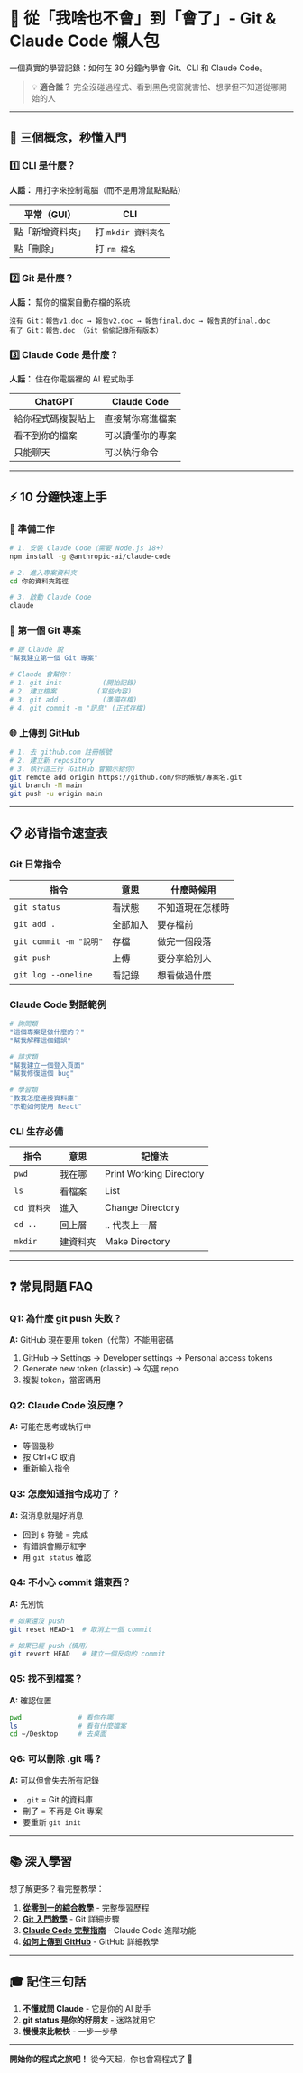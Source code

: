 # 🚀 從「我啥也不會」到「會了」- Git & Claude Code 懶人包

一個真實的學習記錄：如何在 30 分鐘內學會 Git、CLI 和 Claude Code。

> 💡 **適合誰？** 完全沒碰過程式、看到黑色視窗就害怕、想學但不知道從哪開始的人

---

## 📖 三個概念，秒懂入門

### 1️⃣ CLI 是什麼？
**人話：** 用打字來控制電腦（而不是用滑鼠點點點）

| 平常（GUI） | CLI |
|------------|-----|
| 點「新增資料夾」 | 打 `mkdir 資料夾名` |
| 點「刪除」 | 打 `rm 檔名` |

### 2️⃣ Git 是什麼？
**人話：** 幫你的檔案自動存檔的系統

```
沒有 Git：報告v1.doc → 報告v2.doc → 報告final.doc → 報告真的final.doc
有了 Git：報告.doc （Git 偷偷記錄所有版本）
```

### 3️⃣ Claude Code 是什麼？
**人話：** 住在你電腦裡的 AI 程式助手

| ChatGPT | Claude Code |
|---------|-------------|
| 給你程式碼複製貼上 | 直接幫你寫進檔案 |
| 看不到你的檔案 | 可以讀懂你的專案 |
| 只能聊天 | 可以執行命令 |

---

## ⚡ 10 分鐘快速上手

### 🔧 準備工作
```bash
# 1. 安裝 Claude Code（需要 Node.js 18+）
npm install -g @anthropic-ai/claude-code

# 2. 進入專案資料夾
cd 你的資料夾路徑

# 3. 啟動 Claude Code
claude
```

### 🎯 第一個 Git 專案
```bash
# 跟 Claude 說
"幫我建立第一個 Git 專案"

# Claude 會幫你：
# 1. git init          (開始記錄)
# 2. 建立檔案          (寫些內容)  
# 3. git add .         (準備存檔)
# 4. git commit -m "訊息" (正式存檔)
```

### 🌐 上傳到 GitHub
```bash
# 1. 去 github.com 註冊帳號
# 2. 建立新 repository
# 3. 執行這三行（GitHub 會顯示給你）
git remote add origin https://github.com/你的帳號/專案名.git
git branch -M main  
git push -u origin main
```

---

## 📋 必背指令速查表

### Git 日常指令
| 指令 | 意思 | 什麼時候用 |
|------|------|-----------|
| `git status` | 看狀態 | 不知道現在怎樣時 |
| `git add .` | 全部加入 | 要存檔前 |
| `git commit -m "說明"` | 存檔 | 做完一個段落 |
| `git push` | 上傳 | 要分享給別人 |
| `git log --oneline` | 看記錄 | 想看做過什麼 |

### Claude Code 對話範例
```bash
# 詢問類
"這個專案是做什麼的？"
"幫我解釋這個錯誤"

# 請求類  
"幫我建立一個登入頁面"
"幫我修復這個 bug"

# 學習類
"教我怎麼連接資料庫"
"示範如何使用 React"
```

### CLI 生存必備
| 指令 | 意思 | 記憶法 |
|------|------|--------|
| `pwd` | 我在哪 | Print Working Directory |
| `ls` | 看檔案 | List |
| `cd 資料夾` | 進入 | Change Directory |
| `cd ..` | 回上層 | .. 代表上一層 |
| `mkdir` | 建資料夾 | Make Directory |

---

## ❓ 常見問題 FAQ

### Q1: 為什麼 git push 失敗？
**A:** GitHub 現在要用 token（代幣）不能用密碼
1. GitHub → Settings → Developer settings → Personal access tokens
2. Generate new token (classic) → 勾選 repo
3. 複製 token，當密碼用

### Q2: Claude Code 沒反應？
**A:** 可能在思考或執行中
- 等個幾秒
- 按 Ctrl+C 取消
- 重新輸入指令

### Q3: 怎麼知道指令成功了？
**A:** 沒消息就是好消息
- 回到 `$` 符號 = 完成
- 有錯誤會顯示紅字
- 用 `git status` 確認

### Q4: 不小心 commit 錯東西？
**A:** 先別慌
```bash
# 如果還沒 push
git reset HEAD~1  # 取消上一個 commit

# 如果已經 push（慎用）
git revert HEAD   # 建立一個反向的 commit
```

### Q5: 找不到檔案？
**A:** 確認位置
```bash
pwd              # 看你在哪
ls               # 看有什麼檔案
cd ~/Desktop     # 去桌面
```

### Q6: 可以刪除 .git 嗎？
**A:** 可以但會失去所有記錄
- `.git` = Git 的資料庫
- 刪了 = 不再是 Git 專案
- 要重新 `git init`

---

## 📚 深入學習

想了解更多？看完整教學：

1. **[從零到一的綜合教學](zero_to_hero_tutorial.ipynb)** - 完整學習歷程
2. **[Git 入門教學](git_tutorial.ipynb)** - Git 詳細步驟
3. **[Claude Code 完整指南](claude_code_tutorial.ipynb)** - Claude Code 進階功能
4. **[如何上傳到 GitHub](upload_to_github_tutorial.ipynb)** - GitHub 詳細教學

---

## 🎓 記住三句話

1. **不懂就問 Claude** - 它是你的 AI 助手
2. **git status 是你的好朋友** - 迷路就用它
3. **慢慢來比較快** - 一步一步學

---

**開始你的程式之旅吧！** 從今天起，你也會寫程式了 🎉